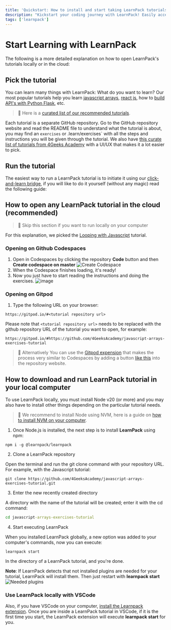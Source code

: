 ```yaml
---
title: 'Quickstart: How to install and start taking LearnPack tutorials'
description: "Kickstart your coding journey with LearnPack! Easily access tutorials via Codespaces, Gitpod, or locally with detailed guides."
tags: ['learnpack']
---
```


# Start Learning with LearnPack

 The following is a more detailed explanation on how to open LearnPack's tutorials locally or in the cloud:

## Pick the tutorial

You can learn many things with LearnPack: What do you want to learn? Our most popular tutorials help you learn [javascript arrays](https://4geeks.com/interactive-exercise/javascript-array-loops-exercises), [react js](https://4geeks.com/interactive-exercise/react-js-tutorial-exercises), how to [build API's with Python Flask](https://4geeks.com/interactive-coding-tutorial/python-flask-api-tutorial), etc. 

> 🛟 Here is a [curated list of our recommended tutorials](https://4geeks.com/lesson/learnpack-tutorial-database).

Each tutorial is a separate GitHub repository. Go to the GitHub repository website and read the README file to understand what the tutorial is about, you may find an `exercises` or .learn/exercises` with all the steps and instructions you will be given through the tutorial. We also have [this curate list of tutorials from 4Geeks Academy](https://4geeks.com/interactive-coding-tutorials) with a UI/UX that makes it a lot easier to pick.

## Run the tutorial

The easiest way to run a LearnPack tutorial is to initiate it using our [click-and-learn bridge](https://s.4geeks.com/start), if you will like to do it yourself (without any magic) read the following guide:

## How to open any LearnPack tutorial in the cloud (recommended)

> 🛟 Skip this section if you want to run locally on your computer

For this explanation, we picked the [Looping with Javascript](https://github.com/4GeeksAcademy/javascript-arrays-exercises-tutorial) tutorial.

### Opening on Github Codespaces

1. Open in Codespaces by clicking the repository **Code** button and then **Create codespace on master**
![Create Codespace](https://github.com/learnpack/docs/assets/107764250/982084dd-0053-4ab0-b6b8-d3b2c2037fc5)
2. When the Codespace finishes loading, it's ready!
3. Now you just have to start reading the instructions and doing the exercises.
![image](https://github.com/learnpack/docs/assets/107764250/d58a3831-b18a-4799-88be-75e9ed293254)

### Opening on Gitpod

1. Type the following URL on your browser:

```
https://gitpod.io/#<tutorial repository url>
```

Please note that `<tutorial repository url>` needs to be replaced with the github repository URL of the tutorial you want to open, for example: 

```
https://gitpod.io/#https://github.com/4GeeksAcademy/javascript-arrays-exercises-tutorial
```

> 🛟 Alternatively You can use the [Gitpod expension](https://www.gitpod.io/docs/configure/user-settings/browser-extension) that makes the process very similar to Codespaces by adding a button [like this](https://github.com/learnpack/docs/assets/107764250/366b2185-db53-4781-b304-b0b00cf635e3) into the repository website.

## How to download and run LearnPack tutorial in your local computer

To use LearnPack locally, you must install Node v20 (or more) and you may also have to install other things depending on the particular tutorial needs.

> 🛟 We recommend to install Node using NVM, here is a guide on [how to install NVM on your computer](https://4geeks.com/how-to/install-nvm-on-every-operating-system).

1. Once Node.js is installed, the next step is to install **LearnPack** using npm:

```node
npm i -g @learnpack/learnpack
```

2. Clone a LearnPack repository

Open the terminal and run the git clone command with your repository URL. For example, with the Javascript tutorial:

```git
git clone https://github.com/4GeeksAcademy/javascript-arrays-exercises-tutorial.git
```

3. Enter the new recently created directory

A directory with the name of the tutorial will be created; enter it with the cd command:

```cmd
cd javascript-arrays-exercises-tutorial
```

4. Start executing LearnPack
   
When you installed LearnPack globally, a new option was added to your computer's commands, now you can execute:

```learnpack
learnpack start
```

In the directory of a LearnPack tutorial, and you're done.

**Note**: If LearnPack detects that not installed plugins are needed for your tutorial, LearnPack will install them. Then just restart with **learnpack start**
![Needed plugins](https://github.com/learnpack/docs/assets/107764250/952ba5f4-5a7f-424e-8dfc-856f17f7a4b5)

### Use LearnPack locally with VSCode

Also, if you have VSCode on your computer, [install the Learnpack extension](https://marketplace.visualstudio.com/items?itemName=learn-pack.learnpack-vscode). Once you are inside a LearnPack tutorial in VSCode, if it is the first time you start, the LearnPack extension will execute **learnpack start** for you.
